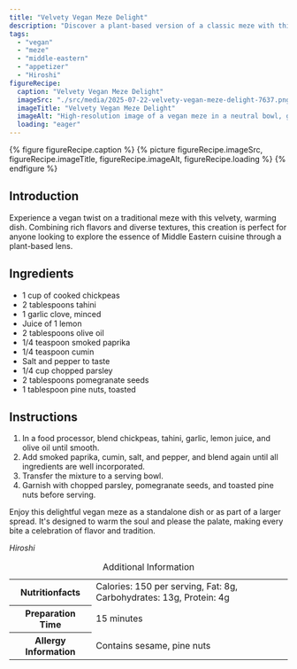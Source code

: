 ```yaml
---
title: "Velvety Vegan Meze Delight"
description: "Discover a plant-based version of a classic meze with this Velvety Vegan Meze Delight recipe. Perfect for an appetizer or part of a larger meal!"
tags:
  - "vegan"
  - "meze"
  - "middle-eastern"
  - "appetizer"
  - "Hiroshi"
figureRecipe: 
  caption: "Velvety Vegan Meze Delight"
  imageSrc: "./src/media/2025-07-22-velvety-vegan-meze-delight-7637.png"
  imageTitle: "Velvety Vegan Meze Delight"
  imageAlt: "High-resolution image of a vegan meze in a neutral bowl, garnished with parsley, pomegranate, and pine nuts, on a wooden table with soft lighting."
  loading: "eager"
---
```


{% figure figureRecipe.caption %}
{% picture figureRecipe.imageSrc, figureRecipe.imageTitle, figureRecipe.imageAlt, figureRecipe.loading %}
{% endfigure %}

## Introduction

Experience a vegan twist on a traditional meze with this velvety, warming dish. Combining rich flavors and diverse textures, this creation is perfect for anyone looking to explore the essence of Middle Eastern cuisine through a plant-based lens.

## Ingredients

- 1 cup of cooked chickpeas
- 2 tablespoons tahini
- 1 garlic clove, minced
- Juice of 1 lemon
- 2 tablespoons olive oil
- 1/4 teaspoon smoked paprika
- 1/4 teaspoon cumin
- Salt and pepper to taste
- 1/4 cup chopped parsley
- 2 tablespoons pomegranate seeds
- 1 tablespoon pine nuts, toasted

## Instructions

1. In a food processor, blend chickpeas, tahini, garlic, lemon juice, and olive oil until smooth.
2. Add smoked paprika, cumin, salt, and pepper, and blend again until all ingredients are well incorporated.
3. Transfer the mixture to a serving bowl.
4. Garnish with chopped parsley, pomegranate seeds, and toasted pine nuts before serving.

Enjoy this delightful vegan meze as a standalone dish or as part of a larger spread. It's designed to warm the soul and please the palate, making every bite a celebration of flavor and tradition.

*Hiroshi*

<table><caption class='sr-only'>Additional Information</caption><tr><th>Nutritionfacts</th><td>Calories: 150 per serving, Fat: 8g, Carbohydrates: 13g, Protein: 4g&nbsp;</td></tr><tr><th>Preparation Time</th><td>15 minutes&nbsp;</td></tr><tr><th>Allergy Information</th><td>Contains sesame, pine nuts&nbsp;</td></tr></table>

